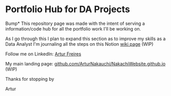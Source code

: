 # Portfolio Hub for DA Projects
Bump*
This repository page was made with the intent of serving a information/code hub for all the portfolio work I'll be working on.

 

As I go through this I plan to expand this section as to improve my skills as a Data Analyst
I'm journaling all the steps on this Notion [wiki page](https://www.notion.so/b3805eb202744a2cb81092f487e1b669?v=e6b15566148741f8b3a570ff966a89d3) (WIP)

Follow me on LinkedIn: [Artur Freires](https://www.linkedin.com/in/arturfreires/)

My main landing page: [github.com/ArturNakauchi/NakachiWebsite.github.io](https://github.com/ArturNakauchi/NakachiWebsite.github.io) (WIP)

Thanks for stopping by

Artur
